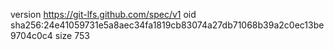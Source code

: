 version https://git-lfs.github.com/spec/v1
oid sha256:24e41059731e5a8aec34fa1819cb83074a27db71068b39a2c0ec13be9704c0c4
size 753
